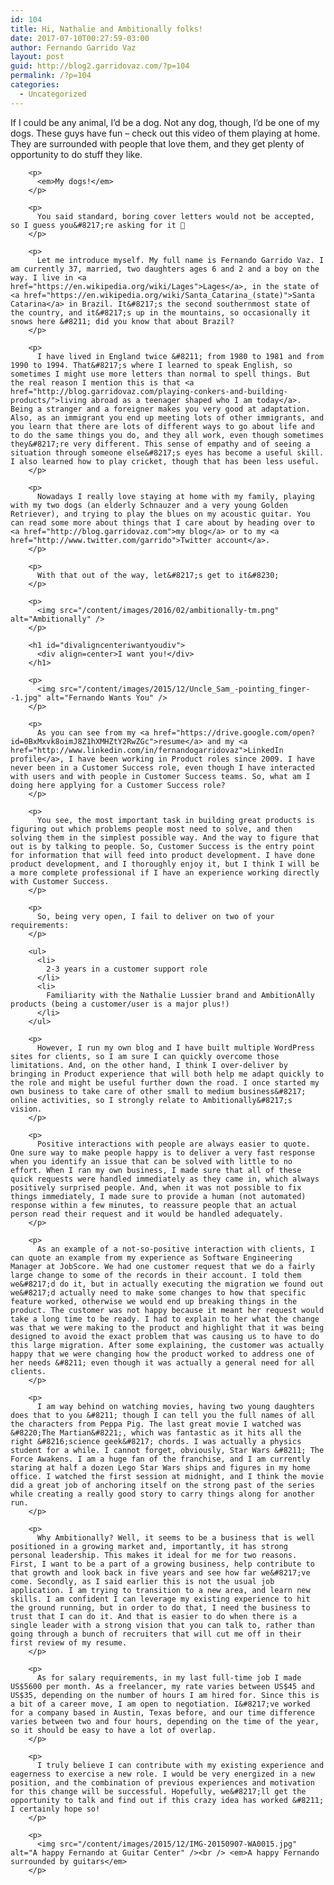 ```yaml
---
id: 104
title: Hi, Nathalie and Ambitionally folks!
date: 2017-07-10T00:27:59-03:00
author: Fernando Garrido Vaz
layout: post
guid: http://blog2.garridovaz.com/?p=104
permalink: /?p=104
categories:
  - Uncategorized
---
```

If I could be any animal, I’d be a dog. Not any dog, though, I&#8217;d be one of my dogs. These guys have fun &#8211; check out this video of them playing at home. They are surrounded with people that love them, and they get plenty of opportunity to do stuff they like.

<div id="fb-root">
</div>



<div class="fb-video" data-allowfullscreen="1" data-href="/garridovaz/videos/vb.579486527/10153816895296528/?type=3">
  <div class="fb-xfbml-parse-ignore">
    <blockquote cite="https://www.facebook.com/garridovaz/videos/10153816895296528/">
      <p>
        <a href="https://www.facebook.com/garridovaz/videos/10153816895296528/"></a></div> </div> 
        
        <p>
          <em>My dogs!</em>
        </p>
        
        <p>
          You said standard, boring cover letters would not be accepted, so I guess you&#8217;re asking for it 🙂
        </p>
        
        <p>
          Let me introduce myself. My full name is Fernando Garrido Vaz. I am currently 37, married, two daughters ages 6 and 2 and a boy on the way. I live in <a href="https://en.wikipedia.org/wiki/Lages">Lages</a>, in the state of <a href="https://en.wikipedia.org/wiki/Santa_Catarina_(state)">Santa Catarina</a> in Brazil. It&#8217;s the second southernmost state of the country, and it&#8217;s up in the mountains, so occasionally it snows here &#8211; did you know that about Brazil?
        </p>
        
        <p>
          I have lived in England twice &#8211; from 1980 to 1981 and from 1990 to 1994. That&#8217;s where I learned to speak English, so sometimes I might use more letters than normal to spell things. But the real reason I mention this is that <a href="http://blog.garridovaz.com/playing-conkers-and-building-products/">living abroad as a teenager shaped who I am today</a>. Being a stranger and a foreigner makes you very good at adaptation. Also, as an immigrant you end up meeting lots of other immigrants, and you learn that there are lots of different ways to go about life and to do the same things you do, and they all work, even though sometimes they&#8217;re very different. This sense of empathy and of seeing a situation through someone else&#8217;s eyes has become a useful skill. I also learned how to play cricket, though that has been less useful.
        </p>
        
        <p>
          Nowadays I really love staying at home with my family, playing with my two dogs (an elderly Schnauzer and a very young Golden Retriever), and trying to play the blues on my acoustic guitar. You can read some more about things that I care about by heading over to <a href="http://blog.garridovaz.com">my blog</a> or to my <a href="http://www.twitter.com/garrido">Twitter account</a>.
        </p>
        
        <p>
          With that out of the way, let&#8217;s get to it&#8230;
        </p>
        
        <p>
          <img src="/content/images/2016/02/ambitionally-tm.png" alt="Ambitionally" />
        </p>
        
        <h1 id="divaligncenteriwantyoudiv">
          <div align=center>I want you!</div>
        </h1>
        
        <p>
          <img src="/content/images/2015/12/Uncle_Sam_-pointing_finger--1.jpg" alt="Fernando Wants You" />
        </p>
        
        <p>
          As you can see from my <a href="https://drive.google.com/open?id=0BxMxvk8oimJ8Z1hXMHZtY2RwZGc">resume</a> and my <a href="http://www.linkedin.com/in/fernandogarridovaz">LinkedIn profile</a>, I have been working in Product roles since 2009. I have never been in a Customer Success role, even though I have interacted with users and with people in Customer Success teams. So, what am I doing here applying for a Customer Success role?
        </p>
        
        <p>
          You see, the most important task in building great products is figuring out which problems people most need to solve, and then solving them in the simplest possible way. And the way to figure that out is by talking to people. So, Customer Success is the entry point for information that will feed into product development. I have done product development, and I thoroughly enjoy it, but I think I will be a more complete professional if I have an experience working directly with Customer Success.
        </p>
        
        <p>
          So, being very open, I fail to deliver on two of your requirements:
        </p>
        
        <ul>
          <li>
            2-3 years in a customer support role
          </li>
          <li>
            Familiarity with the Nathalie Lussier brand and AmbitionAlly products (being a customer/user is a major plus!)
          </li>
        </ul>
        
        <p>
          However, I run my own blog and I have built multiple WordPress sites for clients, so I am sure I can quickly overcome those limitations. And, on the other hand, I think I over-deliver by bringing in Product experience that will both help me adapt quickly to the role and might be useful further down the road. I once started my own business to take care of other small to medium business&#8217; online activities, so I strongly relate to Ambitionally&#8217;s vision.
        </p>
        
        <p>
          Positive interactions with people are always easier to quote. One sure way to make people happy is to deliver a very fast response when you identify an issue that can be solved with little to no effort. When I ran my own business, I made sure that all of these quick requests were handled immediately as they came in, which always positively surprised people. And, when it was not possible to fix things immediately, I made sure to provide a human (not automated) response within a few minutes, to reassure people that an actual person read their request and it would be handled adequately.
        </p>
        
        <p>
          As an example of a not-so-positive interaction with clients, I can quote an example from my experience as Software Engineering Manager at JobScore. We had one customer request that we do a fairly large change to some of the records in their account. I told them we&#8217;d do it, but in actually executing the migration we found out we&#8217;d actually need to make some changes to how that specific feature worked, otherwise we would end up breaking things in the product. The customer was not happy because it meant her request would take a long time to be ready. I had to explain to her what the change was that we were making to the product and highlight that it was being designed to avoid the exact problem that was causing us to have to do this large migration. After some explaining, the customer was actually happy that we were changing how the product worked to address one of her needs &#8211; even though it was actually a general need for all clients.
        </p>
        
        <p>
          I am way behind on watching movies, having two young daughters does that to you &#8211; though I can tell you the full names of all the characters from Peppa Pig. The last great movie I watched was &#8220;The Martian&#8221;, which was fantastic as it hits all the right &#8216;science geek&#8217; chords. I was actually a physics student for a while. I cannot forget, obviously, Star Wars &#8211; The Force Awakens. I am a huge fan of the franchise, and I am currently staring at half a dozen Lego Star Wars ships and figures in my home office. I watched the first session at midnight, and I think the movie did a great job of anchoring itself on the strong past of the series while creating a really good story to carry things along for another run.
        </p>
        
        <p>
          Why Ambitionally? Well, it seems to be a business that is well positioned in a growing market and, importantly, it has strong personal leadership. This makes it ideal for me for two reasons. First, I want to be a part of a growing business, help contribute to that growth and look back in five years and see how far we&#8217;ve come. Secondly, as I said earlier this is not the usual job application. I am trying to transition to a new area, and learn new skills. I am confident I can leverage my existing experience to hit the ground running, but in order to do that, I need the business to trust that I can do it. And that is easier to do when there is a single leader with a strong vision that you can talk to, rather than going through a bunch of recruiters that will cut me off in their first review of my resume.
        </p>
        
        <p>
          As for salary requirements, in my last full-time job I made US$5600 per month. As a freelancer, my rate varies between US$45 and US$35, depending on the number of hours I am hired for. Since this is a bit of a career move, I am open to negotiation. I&#8217;ve worked for a company based in Austin, Texas before, and our time difference varies between two and four hours, depending on the time of the year, so it should be easy to have a lot of overlap.
        </p>
        
        <p>
          I truly believe I can contribute with my existing experience and eagerness to exercise a new role. I would be very energized in a new position, and the combination of previous experiences and motivation for this change will be successful. Hopefully, we&#8217;ll get the opportunity to talk and find out if this crazy idea has worked &#8211; I certainly hope so!
        </p>
        
        <p>
          <img src="/content/images/2015/12/IMG-20150907-WA0015.jpg" alt="A happy Fernando at Guitar Center" /><br /> <em>A happy Fernando surrounded by guitars</em>
        </p>